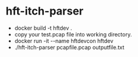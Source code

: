 # hft-itch-parser

  * docker build -t hftdev .
  * copy your test.pcap file into working directory.
  * docker run -it --name hftdevcon hftdev
  * ./hft-itch-parser pcapfile.pcap outputfile.txt
